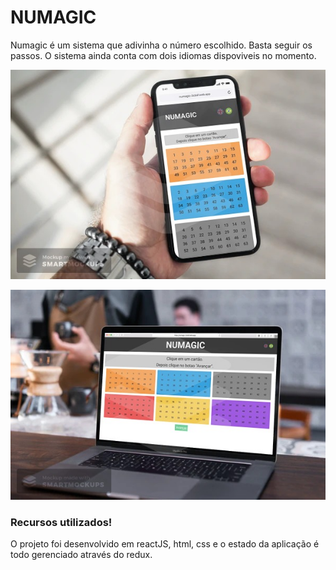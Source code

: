 # NUMAGIC

Numagic é um sistema que adivinha o número escolhido. Basta seguir os passos.
O sistema ainda conta com dois idiomas dispoviveis no momento.

![NUMAGIC](https://github.com/RicardoBonin/Numagic/blob/master/smartmockups_ka4a3mdz.jpg)


![NUMAGIC](https://github.com/RicardoBonin/Numagic/blob/master/smartmockups_ka4as68y.jpg)

### Recursos utilizados!
O projeto foi desenvolvido em reactJS, html, css e o estado da aplicação é todo gerenciado através do redux.

